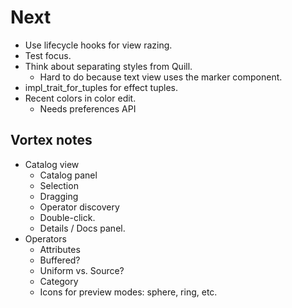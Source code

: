 # Next

- Use lifecycle hooks for view razing.
- Test focus.
- Think about separating styles from Quill.
  - Hard to do because text view uses the marker component.
- impl_trait_for_tuples for effect tuples.
- Recent colors in color edit.
  - Needs preferences API

## Vortex notes

- Catalog view
  - Catalog panel
  - Selection
  - Dragging
  - Operator discovery
  - Double-click.
  - Details / Docs panel.
- Operators
  - Attributes
  - Buffered?
  - Uniform vs. Source?
  - Category
  - Icons for preview modes: sphere, ring, etc.
